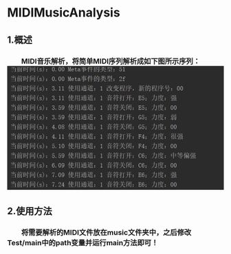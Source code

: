 # MIDIMusicAnalysis
## 1.概述
### &emsp;&emsp;MIDI音乐解析，将简单MIDI序列解析成如下图所示序列：![Image text](https://github.com/CGM397/MIDIMusicAnalysis/blob/master/src/main/resources/images/runningResult.png)
## 2.使用方法
### &emsp;&emsp;将需要解析的MIDI文件放在music文件夹中，之后修改Test/main中的path变量并运行main方法即可！
